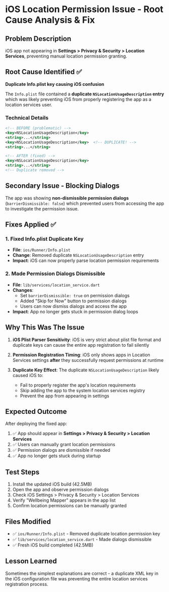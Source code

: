 # iOS Location Permission Issue - Root Cause Analysis & Fix

## Problem Description
iOS app not appearing in **Settings > Privacy & Security > Location Services**, preventing manual location permission granting.

## Root Cause Identified ✅
**Duplicate Info.plist key causing iOS confusion**

The `Info.plist` file contained a **duplicate `NSLocationUsageDescription` entry** which was likely preventing iOS from properly registering the app as a location services user.

### Technical Details
```xml
<!-- BEFORE (problematic) -->
<key>NSLocationUsageDescription</key>
<string>...</string>
<key>NSLocationUsageDescription</key>  <!-- DUPLICATE! -->
<string>...</string>

<!-- AFTER (fixed) -->
<key>NSLocationUsageDescription</key>
<string>...</string>
<!-- Duplicate removed -->
```

## Secondary Issue - Blocking Dialogs
The app was showing **non-dismissible permission dialogs** (`barrierDismissible: false`) which prevented users from accessing the app to investigate the permission issue.

## Fixes Applied ✅

### 1. Fixed Info.plist Duplicate Key
- **File**: `ios/Runner/Info.plist`
- **Change**: Removed duplicate `NSLocationUsageDescription` entry
- **Impact**: iOS can now properly parse location permission requirements

### 2. Made Permission Dialogs Dismissible
- **File**: `lib/services/location_service.dart`
- **Changes**: 
  - Set `barrierDismissible: true` on permission dialogs
  - Added "Skip for Now" button to permission dialogs
  - Users can now dismiss dialogs and access the app
- **Impact**: App no longer gets stuck in permission dialog loops

## Why This Was The Issue

1. **iOS Plist Parser Sensitivity**: iOS is very strict about plist file format and duplicate keys can cause the entire app registration to fail silently

2. **Permission Registration Timing**: iOS only shows apps in Location Services settings **after** they successfully request permissions at runtime

3. **Duplicate Key Effect**: The duplicate `NSLocationUsageDescription` likely caused iOS to:
   - Fail to properly register the app's location requirements
   - Skip adding the app to the system location services registry
   - Prevent the app from appearing in settings

## Expected Outcome

After deploying the fixed app:
1. ✅ App should appear in **Settings > Privacy & Security > Location Services** 
2. ✅ Users can manually grant location permissions
3. ✅ Permission dialogs are dismissible if needed
4. ✅ App no longer gets stuck during startup

## Test Steps
1. Install the updated iOS build (42.5MB)
2. Open the app and observe permission dialogs
3. Check iOS Settings > Privacy & Security > Location Services
4. Verify "Wellbeing Mapper" appears in the app list
5. Confirm location permissions can be manually granted

## Files Modified
- ✅ `ios/Runner/Info.plist` - Removed duplicate location permission key
- ✅ `lib/services/location_service.dart` - Made dialogs dismissible
- ✅ Fresh iOS build completed (42.5MB)

## Lesson Learned
Sometimes the simplest explanations are correct - a duplicate XML key in the iOS configuration file was preventing the entire location services registration process.
